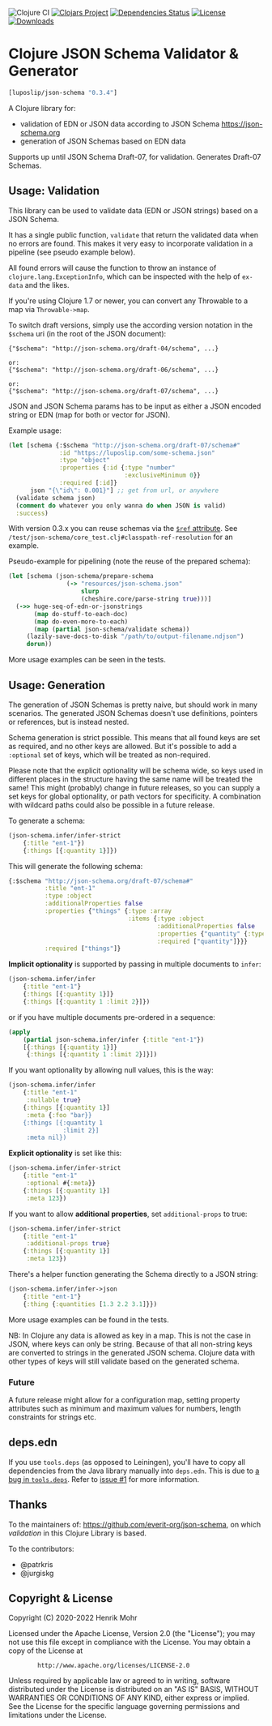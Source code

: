 ![Clojure CI](https://github.com/luposlip/json-schema/workflows/Clojure%20CI/badge.svg?branch=master) [![Clojars Project](https://img.shields.io/clojars/v/luposlip/json-schema.svg)](https://clojars.org/luposlip/json-schema) [![Dependencies Status](https://versions.deps.co/luposlip/json-schema/status.svg)](https://versions.deps.co/luposlip/json-schema) [![License](https://img.shields.io/badge/License-Apache%202.0-blue.svg)](https://opensource.org/licenses/Apache-2.0) [![Downloads](https://versions.deps.co/luposlip/json-schema/downloads.svg)](https://versions.deps.co/luposlip/json-schema)

# Clojure JSON Schema Validator & Generator

```clojure
[luposlip/json-schema "0.3.4"]
```

A Clojure library for:
- validation of EDN or JSON data according to JSON Schema https://json-schema.org
- generation of JSON Schemas based on EDN data

Supports up until JSON Schema Draft-07, for validation. Generates Draft-07 Schemas.

## Usage: Validation

This library can be used to validate data (EDN or JSON strings) based on a JSON Schema.

It has a single public function, `validate` that return the validated data when no errors are found. This makes it very easy to incorporate validation in a pipeline (see pseudo example below).

All found errors will cause the function to throw an instance of `clojure.lang.ExceptionInfo`, which can be inspected with the help of `ex-data` and the likes.

If you're using Clojure 1.7 or newer, you can convert any Throwable to a map via `Throwable->map`.

To switch draft versions, simply use the according version notation in the `$schema` uri (in the root of the JSON document):

```
{"$schema": "http://json-schema.org/draft-04/schema", ...}

or:
{"$schema": "http://json-schema.org/draft-06/schema", ...}

or:
{"$schema": "http://json-schema.org/draft-07/schema", ...}
```

JSON and JSON Schema params has to be input as either a JSON encoded string or EDN (map for both or vector for JSON).

Example usage:

```clojure
(let [schema {:$schema "http://json-schema.org/draft-07/schema#"
              :id "https://luposlip.com/some-schema.json"
              :type "object"
              :properties {:id {:type "number"
                                :exclusiveMinimum 0}}
              :required [:id]}
      json "{\"id\": 0.001}"] ;; get from url, or anywhere
  (validate schema json)
  (comment do whatever you only wanna do when JSON is valid)
  :success)
```

With version 0.3.x you can reuse schemas via the [`$ref` attribute](https://json-schema.org/understanding-json-schema/structuring.html#reuse). See `/test/json-schema/core_test.clj#classpath-ref-resolution` for an example.

Pseudo-example for pipelining (note the reuse of the prepared schema):

```clojure
(let [schema (json-schema/prepare-schema
                (-> "resources/json-schema.json"
                    slurp
                    (cheshire.core/parse-string true)))]
  (->> huge-seq-of-edn-or-jsonstrings
       (map do-stuff-to-each-doc)
       (map do-even-more-to-each)
       (map (partial json-schema/validate schema))
     (lazily-save-docs-to-disk "/path/to/output-filename.ndjson")
     dorun))
```

More usage examples can be seen in the tests.

## Usage: Generation

The generation of JSON Schemas is pretty naive, but should work in many scenarios. The generated JSON Schemas doesn't use definitions, pointers or references, but is instead nested.

Schema generation is strict possible. This means that all found keys are set as required, and no other keys are allowed. But it's possible to add a `:optional` set of keys, which will be treated as non-required.

Please note that the explicit optionality will be schema wide, so keys used in different places in the structure having the same name will be treated the same! This might (probably) change in future releases, so you can supply a set keys for global optionality, or path vectors for specificity. A combination with wildcard paths could also be possible in a future release.

To generate a schema:

```clojure
(json-schema.infer/infer-strict
    {:title "ent-1"})
    {:things [{:quantity 1}]})
```

This will generate the following schema:

```clojure
{:$schema "http://json-schema.org/draft-07/schema#"
          :title "ent-1"
          :type :object
          :additionalProperties false
          :properties {"things" {:type :array
                                 :items {:type :object
                                         :additionalProperties false
                                         :properties {"quantity" {:type :integer}}
                                         :required ["quantity"]}}}
          :required ["things"]}
```

**Implicit optionality** is supported by passing in multiple documents to `infer`:

```clojure
(json-schema.infer/infer
    {:title "ent-1"}
    {:things [{:quantity 1}]}
    {:things [{:quantity 1 :limit 2}]})
```

or if you have multiple documents pre-ordered in a sequence:

```clojure
(apply
    (partial json-schema.infer/infer {:title "ent-1"})
    [{:things [{:quantity 1}]}
     {:things [{:quantity 1 :limit 2}]}])
```

If you want optionality by allowing null values, this is the way:

```clojure
(json-schema.infer/infer
    {:title "ent-1"
     :nullable true}
    {:things [{:quantity 1}]
     :meta {:foo "bar}}
    {:things [{:quantity 1
               :limit 2}]
     :meta nil})
```

**Explicit optionality** is set like this:

```clojure
(json-schema.infer/infer-strict
    {:title "ent-1"
     :optional #{:meta}}
    {:things [{:quantity 1}]
     :meta 123})
```

If you want to allow **additional properties**, set `additional-props` to true:

```clojure
(json-schema.infer/infer-strict
    {:title "ent-1"
     :additional-props true}
    {:things [{:quantity 1}]
     :meta 123})
```

There's a helper function generating the Schema directly to a JSON string:

```clojure
(json-schema.infer/infer->json
    {:title "ent-1"}
    {:thing {:quantities [1.3 2.2 3.1]}})
```

More usage examples can be found in the tests.

NB: In Clojure any data is allowed as key in a map. This is not the case in JSON, where keys can only be string. Because of that all non-string keys are converted to strings in the generated JSON schema. Clojure data with other types of keys will still validate based on the generated schema.


### Future

A future release might allow for a configuration map, setting property attributes such as minimum and maximum values for numbers, length constraints for strings etc.

## deps.edn

If you use `tools.deps` (as opposed to Leiningen), you'll have to copy all dependencies from the Java library manually into `deps.edn`. This is due to [a bug in `tools.deps`](https://dev.clojure.org/jira/browse/TDEPS-46). Refer to [issue #1](https://github.com/luposlip/json-schema/issues/1) for more information.

## Thanks

To the maintainers of: https://github.com/everit-org/json-schema, on which _validation_ in this Clojure Library is based.

To the contributors:
- @patrkris
- @jurgiskg

## Copyright & License

Copyright (C) 2020-2022 Henrik Mohr

Licensed under the Apache License, Version 2.0 (the "License");
you may not use this file except in compliance with the License.
You may obtain a copy of the License at

            http://www.apache.org/licenses/LICENSE-2.0

Unless required by applicable law or agreed to in writing, software
distributed under the License is distributed on an "AS IS" BASIS,
WITHOUT WARRANTIES OR CONDITIONS OF ANY KIND, either express or implied.
See the License for the specific language governing permissions and
limitations under the License.
